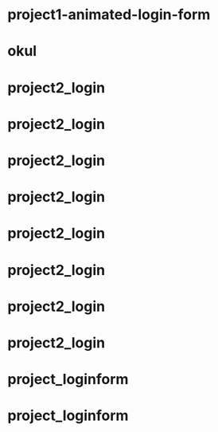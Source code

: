 # project1-animated-login-form
# okul
# project2_login
# project2_login
# project2_login
# project2_login
# project2_login
# project2_login
# project2_login
# project2_login
# project_loginform
# project_loginform
